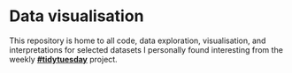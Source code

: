 # Data visualisation

This repository is home to all code, data exploration, visualisation, and interpretations for selected datasets I personally found interesting from the weekly [__#tidytuesday__](https://github.com/rfordatascience/tidytuesday) project.
